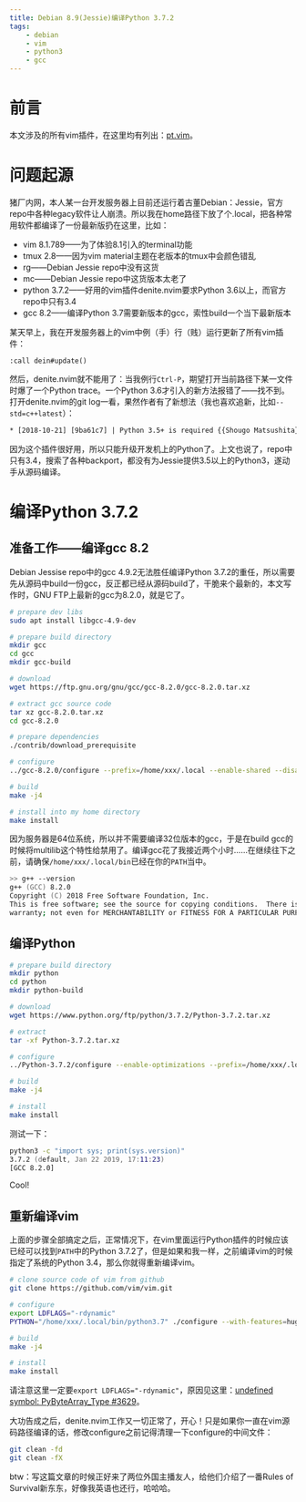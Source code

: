 ```yaml
---
title: Debian 8.9(Jessie)编译Python 3.7.2
tags:
	- debian
	- vim
	- python3
	- gcc
---
```

# 前言
本文涉及的所有vim插件，在这里均有列出：[pt.vim](https://github.com/wadarochi/pt.vim)。

# 问题起源
猪厂内网，本人某一台开发服务器上目前还运行着古董Debian：Jessie，官方repo中各种legacy软件让人崩溃。所以我在home路径下放了个.local，把各种常用软件都编译了一份最新版扔在这里，比如：
* vim 8.1.789——为了体验8.1引入的terminal功能
* tmux 2.8——因为vim material主题在老版本的tmux中会颜色错乱
* rg——Debian Jessie repo中没有这货
* mc——Debian Jessie repo中这货版本太老了
* python 3.7.2——好用的vim插件denite.nvim要求Python 3.6以上，而官方repo中只有3.4
* gcc 8.2——编译Python 3.7需要新版本的gcc，索性build一个当下最新版本


某天早上，我在开发服务器上的vim中例（手）行（贱）运行更新了所有vim插件：
```vim
:call dein#update()
```

然后，denite.nvim就不能用了：当我例行`Ctrl-P`，期望打开当前路径下某一文件时爆了一个Python trace。一个Python 3.6才引入的新方法报错了——找不到。打开denite.nvim的git log一看，果然作者有了新想法（我也喜欢追新，比如`--std=c++latest`）：

```txt
* [2018-10-21] [9ba61c7] | Python 3.5+ is required {{Shougo Matsushita}}
```

因为这个插件很好用，所以只能升级开发机上的Python了。上文也说了，repo中只有3.4，搜索了各种backport，都没有为Jessie提供3.5以上的Python3，遂动手从源码编译。

<!--more-->

# 编译Python 3.7.2
## 准备工作——编译gcc 8.2
Debian Jessise repo中的gcc 4.9.2无法胜任编译Python 3.7.2的重任，所以需要先从源码中build一份gcc，反正都已经从源码build了，干脆来个最新的，本文写作时，GNU FTP上最新的gcc为8.2.0，就是它了。

```zsh
# prepare dev libs
sudo apt install libgcc-4.9-dev

# prepare build directory
mkdir gcc
cd gcc
mkdir gcc-build

# download
wget https://ftp.gnu.org/gnu/gcc/gcc-8.2.0/gcc-8.2.0.tar.xz

# extract gcc source code
tar xz gcc-8.2.0.tar.xz
cd gcc-8.2.0

# prepare dependencies
./contrib/download_prerequisite

# configure
../gcc-8.2.0/configure --prefix=/home/xxx/.local --enable-shared --disable-multilib --enable-threads=posix --enable-__cxa_atexit --enable-clocale=gnu --enable-languages=c,c++,fortran,go,objc,obj-c++

# build
make -j4

# install into my home directory
make install
```

因为服务器是64位系统，所以并不需要编译32位版本的gcc，于是在build gcc的时候将multilib这个特性给禁用了。编译gcc花了我接近两个小时......在继续往下之前，请确保`/home/xxx/.local/bin`已经在你的`PATH`当中。

```zsh
>> g++ --version
g++ (GCC) 8.2.0
Copyright (C) 2018 Free Software Foundation, Inc.
This is free software; see the source for copying conditions.  There is NO
warranty; not even for MERCHANTABILITY or FITNESS FOR A PARTICULAR PURPOSE.
```

## 编译Python
```zsh
# prepare build directory
mkdir python
cd python
mkdir python-build

# download
wget https://www.python.org/ftp/python/3.7.2/Python-3.7.2.tar.xz

# extract
tar -xf Python-3.7.2.tar.xz

# configure
../Python-3.7.2/configure --enable-optimizations --prefix=/home/xxx/.local

# build
make -j4

# install
make install
```

测试一下：
```zsh
python3 -c "import sys; print(sys.version)"
3.7.2 (default, Jan 22 2019, 17:11:23)
[GCC 8.2.0]
```

Cool!

## 重新编译vim
上面的步骤全部搞定之后，正常情况下，在vim里面运行Python插件的时候应该已经可以找到`PATH`中的Python 3.7.2了，但是如果和我一样，之前编译vim的时候指定了系统的Python 3.4，那么你就得重新编译vim。

```zsh
# clone source code of vim from github
git clone https://github.com/vim/vim.git

# configure
export LDFLAGS="-rdynamic"
PYTHON="/home/xxx/.local/bin/python3.7" ./configure --with-features=huge --enable-python3interp=yes --enable-fail-if-missing --enable-multibyte --enable-gui=no --enable-cscope --prefix=/home/xxx/.local/

# build
make -j4

# install
make install
```

请注意这里一定要`export LDFLAGS="-rdynamic"`，原因见这里：[undefined symbol: PyByteArray_Type #3629](https://github.com/vim/vim/issues/3629#issuecomment-440845680)。

大功告成之后，denite.nvim工作又一切正常了，开心！只是如果你一直在vim源码路径编译的话，修改configure之前记得清理一下configure的中间文件：
```zsh
git clean -fd
git clean -fX
```

btw：写这篇文章的时候正好来了两位外国主播友人，给他们介绍了一番Rules of Survival新东东，好像我英语也还行，哈哈哈。
